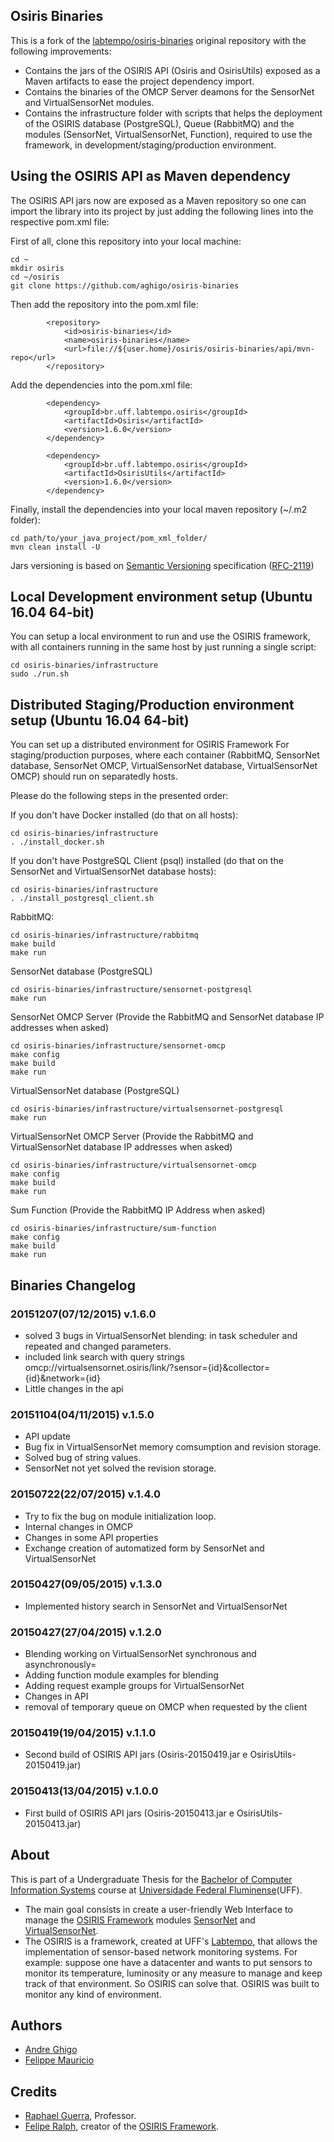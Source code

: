 ## Osiris Binaries

This is a fork of the [labtempo/osiris-binaries](https://github.com/labtempo/osiris-binaries) original repository with the following improvements:
* Contains the jars of the OSIRIS API (Osiris and OsirisUtils) exposed as a Maven artifacts to ease the project dependency import.
* Contains the binaries of the OMCP Server deamons for the SensorNet and VirtualSensorNet modules.
* Contains the infrastructure folder with scripts that helps the deployment of the OSIRIS database (PostgreSQL), Queue (RabbitMQ) and the modules (SensorNet, VirtualSensorNet, Function), required to use the framework, in development/staging/production environment.

## Using the OSIRIS API as Maven dependency

The OSIRIS API jars now are exposed as a Maven repository so one can import the library into its project by
just adding the following lines into the respective pom.xml file:

First of all, clone this repository into your local machine:
```
cd ~
mkdir osiris
cd ~/osiris
git clone https://github.com/aghigo/osiris-binaries
```

Then add the repository into the pom.xml file:
```
		<repository>
			<id>osiris-binaries</id>
			<name>osiris-binaries</name>
			<url>file://${user.home}/osiris/osiris-binaries/api/mvn-repo</url>
		</repository>
```

Add the dependencies into the pom.xml file:
```
		<dependency>
			<groupId>br.uff.labtempo.osiris</groupId>
			<artifactId>Osiris</artifactId>
			<version>1.6.0</version>
		</dependency>

		<dependency>
			<groupId>br.uff.labtempo.osiris</groupId>
			<artifactId>OsirisUtils</artifactId>
			<version>1.6.0</version>
		</dependency>
```
Finally, install the dependencies into your local maven repository (~/.m2 folder):
```
cd path/to/your_java_project/pom_xml_folder/
mvn clean install -U
```
Jars versioning is based on [Semantic Versioning](http://semver.org/) specification ([RFC-2119](https://tools.ietf.org/html/rfc2119))

## Local Development environment setup (Ubuntu 16.04 64-bit)

You can setup a local environment to run and use the OSIRIS framework, with all containers running in the same host by just running a single script:

```
cd osiris-binaries/infrastructure
sudo ./run.sh
```

## Distributed Staging/Production environment setup (Ubuntu 16.04 64-bit)

You can set up a distributed environment for OSIRIS Framework
For staging/production purposes, where each container (RabbitMQ, SensorNet database, SensorNet OMCP, VirtualSensorNet database, VirtualSensorNet OMCP) should run on separatedly hosts.

Please do the following steps in the presented order:

If you don't have Docker installed (do that on all hosts):
```
cd osiris-binaries/infrastructure
. ./install_docker.sh
```

If you don't have PostgreSQL Client (psql) installed (do that on the SensorNet and VirtualSensorNet database hosts):
```
cd osiris-binaries/infrastructure
. ./install_postgresql_client.sh
```

RabbitMQ:
```
cd osiris-binaries/infrastructure/rabbitmq
make build
make run
```

SensorNet database (PostgreSQL)
```
cd osiris-binaries/infrastructure/sensornet-postgresql
make run
```

SensorNet OMCP Server (Provide the RabbitMQ and SensorNet database IP addresses when asked)
```
cd osiris-binaries/infrastructure/sensornet-omcp
make config
make build
make run
```
VirtualSensorNet database (PostgreSQL)
```
cd osiris-binaries/infrastructure/virtualsensornet-postgresql
make run
```
VirtualSensorNet OMCP Server (Provide the RabbitMQ and VirtualSensorNet database IP addresses when asked)
```
cd osiris-binaries/infrastructure/virtualsensornet-omcp
make config
make build
make run
```
Sum Function (Provide the RabbitMQ IP Address when asked)
```
cd osiris-binaries/infrastructure/sum-function
make config
make build
make run
```

## Binaries Changelog

### 20151207(07/12/2015) v.1.6.0

- solved 3 bugs in VirtualSensorNet blending: in task scheduler and repeated and changed parameters.
- included link search with query strings omcp://virtualsensornet.osiris/link/?sensor={id}&collector={id}&network={id} 
- Little changes in the api

### 20151104(04/11/2015) v.1.5.0

- API update
- Bug fix in VirtualSensorNet memory comsumption and revision storage.
- Solved bug of string values.
- SensorNet not yet solved the revision storage.

### 20150722(22/07/2015) v.1.4.0

- Try to fix the bug on module initialization loop.
- Internal changes in OMCP
- Changes in some API properties
- Exchange creation of automatized form by SensorNet and VirtualSensorNet

### 20150427(09/05/2015) v.1.3.0

- Implemented history search in SensorNet and VirtualSensorNet

### 20150427(27/04/2015) v.1.2.0

- Blending working on VirtualSensorNet synchronous and asynchronously=
- Adding function module examples for blending
- Adding request example groups for VirtualSensorNet
- Changes in API
- removal of temporary queue on OMCP when requested by the client

### 20150419(19/04/2015) v.1.1.0

 - Second build of OSIRIS API jars (Osiris-20150419.jar e OsirisUtils-20150419.jar)

### 20150413(13/04/2015) v.1.0.0

 - First build of OSIRIS API jars (Osiris-20150413.jar e OsirisUtils-20150413.jar)

## About

This is part of a Undergraduate Thesis for the [Bachelor of Computer Information Systems](http://www.ic.uff.br/index.php/en-GB/undergraduate-programs/information-systems) course at [Universidade Federal Fluminense](www.uff.br/)(UFF).
* The main goal consists in create a user-friendly Web Interface to manage the [OSIRIS Framework](https://github.com/labtempo/osiris/wiki) modules [SensorNet](https://github.com/labtempo/osiris/wiki/2.1-M%C3%B3dulo-SensorNet) and [VirtualSensorNet](https://github.com/labtempo/osiris/wiki/2.2-M%C3%B3dulo-VirtualSensorNet).
* The OSIRIS is a framework, created at UFF's [Labtempo](https://github.com/labtempo/), that allows the implementation of sensor-based network monitoring systems. For example: suppose one have a datacenter and wants to put sensors to monitor its temperature, luminosity or any measure to manage and keep track of that environment. So OSIRIS can solve that. OSIRIS was built to monitor any kind of environment.

## Authors

* [Andre Ghigo](https://github.com/aghigo)
* [Felippe Mauricio](https://github.com/felippemauricio)

## Credits
* [Raphael Guerra](http://www2.ic.uff.br/~rguerra/), Professor.
* [Felipe Ralph](https://github.com/println), creator of the [OSIRIS Framework](https://github.com/labtempo/osiris/wiki).
